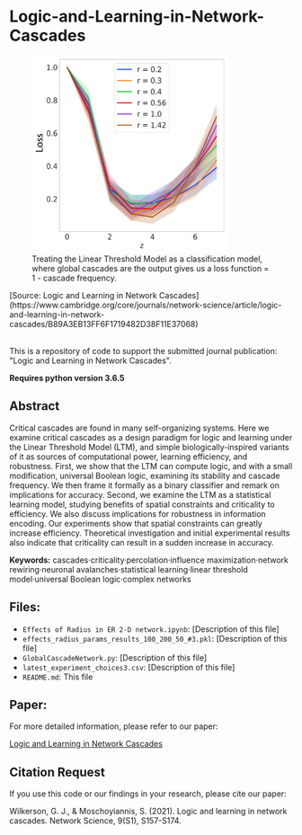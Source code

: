 


# Logic-and-Learning-in-Network-Cascades
 <figure>
     <div style="width: 100%;">
    <img src="loss_function.png" width="350" height="350">
</div>
    <figcaption>Treating the Linear Threshold Model as a classification model, where global cascades are the output gives us a loss function = 1 - cascade frequency.  </figcaption> 
</figure>
[Source: Logic and Learning in Network Cascades](https://www.cambridge.org/core/journals/network-science/article/logic-and-learning-in-network-cascades/B89A3EB13FF6F1719482D38F11E37068)
<br><br>

This is a repository of code to support the submitted journal publication: "Logic and Learning in Network Cascades".

**Requires python version 3.6.5**

## Abstract

Critical cascades are found in many self-organizing systems. Here we examine critical cascades as a design paradigm for logic and learning under the Linear Threshold Model (LTM), and simple biologically-inspired variants of it as sources of computational power, learning efficiency, and robustness. First, we show that the LTM can compute logic, and with a small modification, universal Boolean logic, examining its stability and cascade frequency. We then frame it formally as a binary classifier and remark on implications for accuracy. Second, we examine the LTM as a statistical learning model, studying benefits of spatial constraints and criticality to efficiency. We also discuss implications for robustness in information encoding. Our experiments show that spatial constraints can greatly increase efficiency. Theoretical investigation and initial experimental results also indicate that criticality can result in a sudden increase in accuracy.

**Keywords:** cascades·criticality·percolation·influence maximization·network rewiring·neuronal avalanches·statistical learning·linear threshold model·universal Boolean logic·complex networks

## Files:

- `Effects of Radius in ER 2-D network.ipynb`: [Description of this file]
- `effects_radius_params_results_100_200_50_#3.pkl`: [Description of this file]
- `GlobalCascadeNetwork.py`: [Description of this file]
- `latest_experiment_choices3.csv`: [Description of this file]
- `README.md`: This file

## Paper:

For more detailed information, please refer to our paper:

[Logic and Learning in Network Cascades](https://www.cambridge.org/core/journals/network-science/article/logic-and-learning-in-network-cascades/B89A3EB13FF6F1719482D38F11E37068)

## Citation Request

If you use this code or our findings in your research, please cite our paper:

Wilkerson, G. J., & Moschoyiannis, S. (2021). Logic and learning in network cascades. Network Science, 9(S1), S157-S174.

